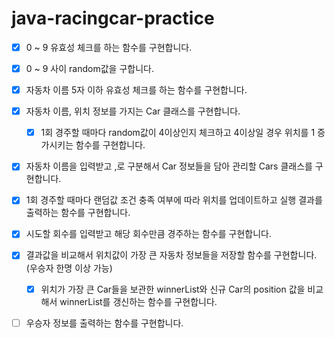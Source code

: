 # java-racingcar-practice

- [x] 0 ~ 9 유효성 체크를 하는 함수를 구현합니다.
- [x] 0 ~ 9 사이 random값을 구합니다.
- [x] 자동차 이름 5자 이하 유효성 체크를 하는 함수를 구현합니다.
- [x] 자동차 이름, 위치 정보를 가지는 Car 클래스를 구현합니다.
  - [x] 1회 경주할 때마다 random값이 4이상인지 체크하고 4이상일 경우 위치를 1 증가시키는 함수를 구현합니다.
- [x] 자동차 이름을 입력받고 ,로 구분해서 Car 정보들을 담아 관리할 Cars 클래스를 구현합니다.
- [x] 1회 경주할 때마다 랜덤값 조건 충족 여부에 따라 위치를 업데이트하고 실행 결과를 출력하는 함수를 구현합니다.
- [x] 시도할 회수를 입력받고 해당 회수만큼 경주하는 함수를 구현합니다.
- [x] 결과값을 비교해서 위치값이 가장 큰 자동차 정보들을 저장할 함수를 구현합니다. (우승자 한명 이상 가능)
  - [x] 위치가 가장 큰 Car들을 보관한 winnerList와 신규 Car의 position 값을 비교해서 winnerList를 갱신하는 함수를 구현합니다.

- [ ] 우승자 정보를 출력하는 함수를 구현합니다.


